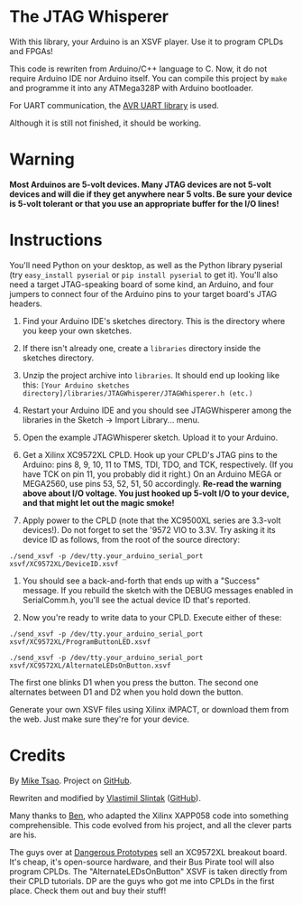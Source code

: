 The JTAG Whisperer
==================

With this library, your Arduino is an XSVF player. Use it to program CPLDs and FPGAs!

This code is rewriten from Arduino/C++ language to C. Now, it do not require Arduino IDE nor
Arduino itself. You can compile this project by `make` and programme it into any ATMega328P with
Arduino bootloader. 

For UART communication, the [AVR UART library](http://beaststwo.org/avr-uart/index.shtml) is used.

Although it is still not finished, it should be working.

Warning
=======

**Most Arduinos are 5-volt devices. Many JTAG devices are not 5-volt devices and will die if they get anywhere near 5 volts. Be sure your device is 5-volt tolerant or that you use an appropriate buffer for the I/O lines!**

Instructions
============

You'll need Python on your desktop, as well as the Python library pyserial (try `easy_install pyserial` or `pip install pyserial` to get it). You'll also need a target JTAG-speaking board of some kind, an Arduino, and four jumpers to connect four of the Arduino pins to your target board's JTAG headers.

1. Find your Arduino IDE's sketches directory. This is the directory where you keep your own sketches.

1. If there isn't already one, create a `libraries` directory inside the sketches directory.

1. Unzip the project archive into `libraries`. It should end up looking like this: `[Your Arduino sketches directory]/libraries/JTAGWhisperer/JTAGWhisperer.h (etc.)`

1. Restart your Arduino IDE and you should see JTAGWhisperer among the libraries in the Sketch -> Import Library... menu.

1. Open the example JTAGWhisperer sketch. Upload it to your Arduino.

1. Get a Xilinx XC9572XL CPLD. Hook up your CPLD's JTAG pins to the Arduino: pins 8, 9, 10, 11 to TMS, TDI, TDO, and TCK, respectively. (If you have TCK on pin 11, you probably did it right.) On an Arduino MEGA or MEGA2560, use pins 53, 52, 51, 50 accordingly. **Re-read the warning above about I/O voltage. You just hooked up 5-volt I/O to your device, and that might let out the magic smoke!**

1. Apply power to the CPLD (note that the XC9500XL series are 3.3-volt devices!). Do not forget to set the '9572 VIO to 3.3V. Try asking it its device ID as follows, from the root of the source directory:

`./send_xsvf -p /dev/tty.your_arduino_serial_port xsvf/XC9572XL/DeviceID.xsvf`

1. You should see a back-and-forth that ends up with a "Success" message. If you rebuild the sketch with the DEBUG messages enabled in SerialComm.h, you'll see the actual device ID that's reported.

1. Now you're ready to write data to your CPLD. Execute either of these:

`./send_xsvf -p /dev/tty.your_arduino_serial_port xsvf/XC9572XL/ProgramButtonLED.xsvf`

`./send_xsvf -p /dev/tty.your_arduino_serial_port xsvf/XC9572XL/AlternateLEDsOnButton.xsvf`

The first one blinks D1 when you press the button. The second one alternates between D1 and D2 when you hold down the button.

Generate your own XSVF files using Xilinx iMPACT, or download them from the web. Just make sure they're for your device.

Credits
=======

By [Mike Tsao](http://www.sowbug.com/). Project on [GitHub](https://github.com/sowbug/JTAGWhisperer/).

Rewriten and modified by [Vlastimil Slintak](http://uart.cz) ([GitHub](https://github.com/slintak/JTAGWhisperer)).

Many thanks to [Ben](https://github.com/ben0109/XSVF-Player/), who adapted the Xilinx XAPP058 code into something comprehensible. This code evolved from his project, and all the clever parts are his.

The guys over at [Dangerous Prototypes](http://dangerousprototypes.com/) sell an XC9572XL breakout board. It's cheap, it's open-source hardware, and their Bus Pirate tool will also program CPLDs. The "AlternateLEDsOnButton" XSVF is taken directly from their CPLD tutorials. DP are the guys who got me into CPLDs in the first place. Check them out and buy their stuff!
